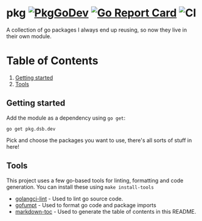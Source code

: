 # pkg [![PkgGoDev](https://pkg.go.dev/badge/pkg.dsb.dev)](https://pkg.go.dev/pkg.dsb.dev) [![Go Report Card](https://goreportcard.com/badge/pkg.dsb.dev)](https://goreportcard.com/report/pkg.dsb.dev) ![CI](https://github.com/davidsbond/pkg/workflows/CI/badge.svg)

A collection of go packages I always end up reusing, so now they live in their own module.

<!-- ToC start -->
# Table of Contents

   1. [Getting started](#getting-started)
   1. [Tools](#tools)
<!-- ToC end -->

## Getting started

Add the module as a dependency using `go get`:

```shell script
go get pkg.dsb.dev
```

Pick and choose the packages you want to use, there's all sorts of stuff in here!

## Tools

This project uses a few go-based tools for linting, formatting and code generation. You can install these using
`make install-tools`

* [golangci-lint](https://github.com/golangci/golangci-lint) - Used to lint go source code.
* [gofumpt](https://github.com/mvdan/gofumpt) - Used to format go code and package imports
* [markdown-toc](https://github.com/sebdah/markdown-toc) - Used to generate the table of contents in this README.

